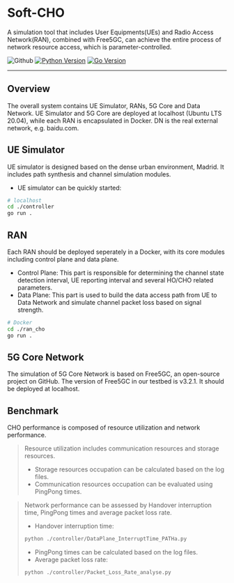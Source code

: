 # Soft-CHO 

A simulation tool that includes User Equipments(UEs) and Radio Access Network(RAN), combined with Free5GC, can achieve the entire process of network resource access, which is parameter-controlled.

<!--- BADGES: START --->

![Github](https://img.shields.io/github/license/Xujiahui21/Soft-CHO)
[![Python Version](https://img.shields.io/badge/Python-3.8%10B-blue?logo=python)](https://python.org)
[![Go Version](https://img.shields.io/badge/Go-1.21%3B-blue?logo=go)](https://golang.org)


---

## Overview
The overall system contains UE Simulator, RANs, 5G Core and Data Network. UE Simulator and 5G Core are deployed at localhost (Ubuntu LTS 20.04), while each RAN is encapsulated in Docker. DN is the real external network, e.g. baidu.com.


## UE Simulator

UE simulator is designed based on the dense urban environment, Madrid. It includes path synthesis and channel simulation modules. 
- UE simulator can be quickly started:
```bash
# localhost
cd ./controller
go run .
```

## RAN
Each RAN should be deployed seperately in a Docker, with its core modules including control plane and data plane.
- Control Plane:
  This part is responsible for determining the channel state detection interval, UE reporting interval and several HO/CHO related parameters.
- Data Plane:
  This part is used to build the data access path from UE to Data Network and simulate channel packet loss based on signal strength.
```bash
# Docker
cd ./ran_cho
go run .
```

## 5G Core Network
The simulation of 5G Core Network is based on Free5GC, an open-source project on GitHub. The version of Free5GC in our testbed is v3.2.1. It should be deployed at localhost.

## Benchmark
CHO performance is composed of resource utilization and network performance. 
> Resource utilization includes communication resources and storage resources.
> - Storage resources occupation can be calculated based on the log files.
> - Communication resources occupation can be evaluated using PingPong times.

> Network performance can be assessed by Handover interruption time, PingPong times and average packet loss rate.
> - Handover interruption time:
> ```bash
> python ./controller/DataPlane_InterruptTime_PATHa.py
> ```
> - PingPong times can be calculated based on the log files.
> - Average packet loss rate:
> ```bash
> python ./controller/Packet_Loss_Rate_analyse.py
> ```
